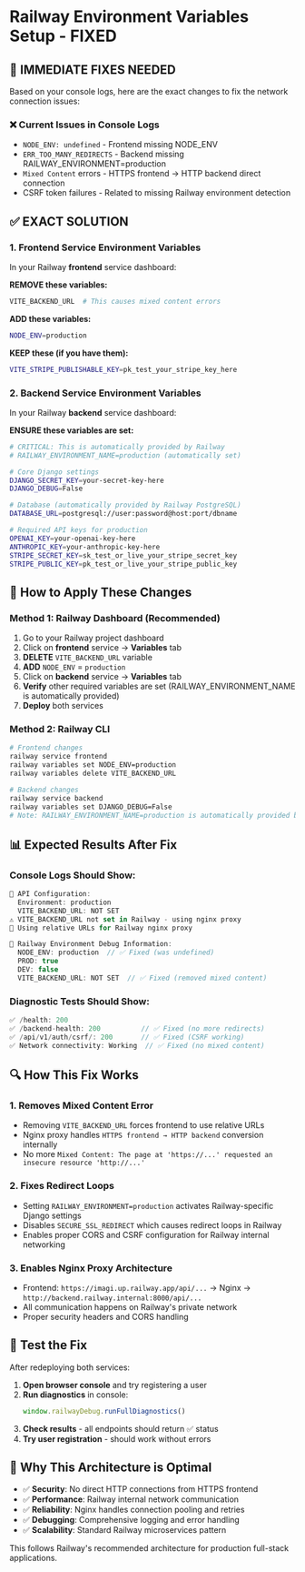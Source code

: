 # Railway Environment Variables Setup - FIXED

## 🚨 IMMEDIATE FIXES NEEDED

Based on your console logs, here are the exact changes to fix the network connection issues:

### ❌ Current Issues in Console Logs
- `NODE_ENV: undefined` - Frontend missing NODE_ENV
- `ERR_TOO_MANY_REDIRECTS` - Backend missing RAILWAY_ENVIRONMENT=production
- `Mixed Content` errors - HTTPS frontend → HTTP backend direct connection
- CSRF token failures - Related to missing Railway environment detection

## ✅ EXACT SOLUTION

### 1. Frontend Service Environment Variables

In your Railway **frontend** service dashboard:

**REMOVE these variables:**
```bash
VITE_BACKEND_URL  # This causes mixed content errors
```

**ADD these variables:**
```bash
NODE_ENV=production
```

**KEEP these (if you have them):**
```bash
VITE_STRIPE_PUBLISHABLE_KEY=pk_test_your_stripe_key_here
```

### 2. Backend Service Environment Variables

In your Railway **backend** service dashboard:

**ENSURE these variables are set:**
```bash
# CRITICAL: This is automatically provided by Railway
# RAILWAY_ENVIRONMENT_NAME=production (automatically set)

# Core Django settings
DJANGO_SECRET_KEY=your-secret-key-here
DJANGO_DEBUG=False

# Database (automatically provided by Railway PostgreSQL)
DATABASE_URL=postgresql://user:password@host:port/dbname

# Required API keys for production
OPENAI_KEY=your-openai-key-here
ANTHROPIC_KEY=your-anthropic-key-here
STRIPE_SECRET_KEY=sk_test_or_live_your_stripe_secret_key
STRIPE_PUBLIC_KEY=pk_test_or_live_your_stripe_public_key
```

## 🔧 How to Apply These Changes

### Method 1: Railway Dashboard (Recommended)
1. Go to your Railway project dashboard
2. Click on **frontend** service → **Variables** tab
3. **DELETE** `VITE_BACKEND_URL` variable
4. **ADD** `NODE_ENV` = `production`
5. Click on **backend** service → **Variables** tab  
6. **Verify** other required variables are set (RAILWAY_ENVIRONMENT_NAME is automatically provided)
7. **Deploy** both services

### Method 2: Railway CLI
```bash
# Frontend changes
railway service frontend
railway variables set NODE_ENV=production
railway variables delete VITE_BACKEND_URL

# Backend changes  
railway service backend
railway variables set DJANGO_DEBUG=False
# Note: RAILWAY_ENVIRONMENT_NAME=production is automatically provided by Railway
```

## 📊 Expected Results After Fix

### Console Logs Should Show:
```javascript
🔧 API Configuration:
  Environment: production  
  VITE_BACKEND_URL: NOT SET
⚠️ VITE_BACKEND_URL not set in Railway - using nginx proxy
🚂 Using relative URLs for Railway nginx proxy

🚂 Railway Environment Debug Information:
  NODE_ENV: production  // ✅ Fixed (was undefined)
  PROD: true
  DEV: false
  VITE_BACKEND_URL: NOT SET  // ✅ Fixed (removed mixed content)
```

### Diagnostic Tests Should Show:
```javascript
✅ /health: 200
✅ /backend-health: 200          // ✅ Fixed (no more redirects)
✅ /api/v1/auth/csrf/: 200       // ✅ Fixed (CSRF working)
✅ Network connectivity: Working  // ✅ Fixed (no mixed content)
```

## 🔍 How This Fix Works

### 1. **Removes Mixed Content Error**
- Removing `VITE_BACKEND_URL` forces frontend to use relative URLs
- Nginx proxy handles `HTTPS frontend → HTTP backend` conversion internally
- No more `Mixed Content: The page at 'https://...' requested an insecure resource 'http://...'`

### 2. **Fixes Redirect Loops**
- Setting `RAILWAY_ENVIRONMENT=production` activates Railway-specific Django settings
- Disables `SECURE_SSL_REDIRECT` which causes redirect loops in Railway
- Enables proper CORS and CSRF configuration for Railway internal networking

### 3. **Enables Nginx Proxy Architecture**
- Frontend: `https://imagi.up.railway.app/api/...` → Nginx → `http://backend.railway.internal:8000/api/...`
- All communication happens on Railway's private network
- Proper security headers and CORS handling

## 🧪 Test the Fix

After redeploying both services:

1. **Open browser console** and try registering a user
2. **Run diagnostics** in console:
   ```javascript
   window.railwayDebug.runFullDiagnostics()
   ```
3. **Check results** - all endpoints should return ✅ status
4. **Try user registration** - should work without errors

## 🎯 Why This Architecture is Optimal

- ✅ **Security**: No direct HTTP connections from HTTPS frontend
- ✅ **Performance**: Railway internal network communication
- ✅ **Reliability**: Nginx handles connection pooling and retries  
- ✅ **Debugging**: Comprehensive logging and error handling
- ✅ **Scalability**: Standard Railway microservices pattern

This follows Railway's recommended architecture for production full-stack applications. 